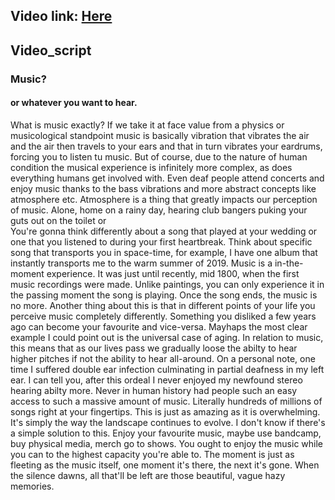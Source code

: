 ## Video link: [Here](https://youtu.be/rxhvGMulZ50)
## Video_script
### Music?
#### or whatever you want to hear.

  What is music exactly? If we take it at face value from a physics or musicological standpoint music is basically vibration that vibrates the air and the air then travels to your ears and that in turn vibrates your eardrums,
forcing you to listen tu music.
But of course, due to the nature of human condition the musical experience is infinitely more complex, as does everything humans get involved with. 
Even deaf people attend concerts and enjoy music thanks to the bass vibrations and more abstract concepts like atmosphere etc.
  Atmosphere is a thing that greatly impacts our perception of music.
Alone, home on a rainy day, hearing club bangers puking your guts out on the toilet or  
You're gonna think differently about a song that played at your wedding or one that you listened to during your first heartbreak.
Think about specific song that transports you in space-time, for example, I have one album that instantly transports me to the warm summer of 2019.
  Music is a in-the-moment experience. It was just until recently, mid 1800, when the first music recordings were made. Unlike paintings, you can only experience it in the passing moment the song is playing. Once the song
ends, the music is no more.
Another thing about this is that in different points of your life you perceive music completely differently. Something you disliked a few years ago can become your favourite and vice-versa. 
Mayhaps the most clear example I could point out is the universal case of aging. In relation to music, this means that as our lives pass we gradually loose the abilty to hear higher pitches if not the ability to hear
all-around.
On a personal note, one time I suffered double ear infection culminating in partial deafness in my left ear. I can tell you, after this ordeal I never enjoyed my newfound stereo hearing abilty more.
  Never in human history had people such an easy access to such a massive amount of music. Literally hundreds of millions of songs right at your fingertips. This is just as amazing as it is overwhelming. It's simply the
way the landscape continues to evolve. I don't know if there's a simple solution to this. Enjoy your favourite music, maybe use bandcamp, buy physical media, merch go to shows.
You ought to enjoy the music while you can to the highest capacity you're able to. The moment is just as fleeting as the music itself, one moment it's there, the next it's gone. 
When the silence dawns, all that'll be left are those beautiful, vague hazy memories.
